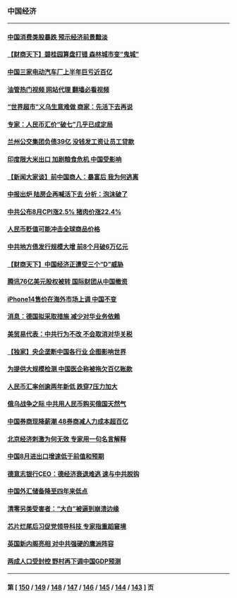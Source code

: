 ### 中国经济
---
#### [中国消费类股暴跌 预示经济前景黯淡](../../pages/ncid283/n13821437.md?09102045) 
#### [【财商天下】碧桂园算盘打错 森林城市变“鬼城”](../../pages/ncid283/n13821088.md?09102045) 
#### [中国三家电动汽车厂上半年巨亏近百亿](../../pages/ncid283/n13821243.md?09102045) 
#### [油管热门视频 网站代理 翻墙必看视频](http://209.222.30.114:81/youtube.html?09102045)
#### [“世界超市”义乌生意难做 商家：先活下去再说](../../pages/ncid283/n13821196.md?09102045) 
#### [专家：人民币汇价“破七”几乎已成定局](../../pages/ncid283/n13821198.md?09102045) 
#### [兰州公交集团负债39亿 没钱发工资让员工贷款](../../pages/ncid283/n13821186.md?09102045) 
#### [印度限大米出口 加剧粮食危机 中国受影响](../../pages/ncid283/n13821107.md?09102045) 
#### [【新闻大家谈】前中国商人：暴富后 我为何逃离](../../pages/ncid283/n13820946.md?09102045) 
#### [中报出炉 陆房企再喊活下去 分析：泡沫破了](../../pages/ncid283/n13820895.md?09102045) 
#### [中共公布8月CPI涨2.5% 猪肉价涨22.4%](../../pages/ncid283/n13820659.md?09102045) 
#### [人民币贬值可能冲击全球商品价格](../../pages/ncid283/n13820656.md?09102045) 
#### [中共地方债发行规模大增 前8个月破6万亿元](../../pages/ncid283/n13820660.md?09102045) 
#### [【财商天下】中国经济正遭受三个“D”威胁](../../pages/ncid283/n13820299.md?09102045) 
#### [腾讯76亿美元股权被转 国际财团从中国撤资](../../pages/ncid283/n13820286.md?09102045) 
#### [iPhone14售价在海外市场上调 中国不变](../../pages/ncid283/n13820296.md?09102045) 
#### [消息：德国拟采取措施 减少对华业务依赖](../../pages/ncid283/n13820258.md?09102045) 
#### [美贸易代表：中共行为不改 不会取消对华关税](../../pages/ncid283/n13820256.md?09102045) 
#### [【独家】央企垄断中国各行业 企图影响世界](../../pages/ncid283/n13819883.md?09102045) 
#### [为提供大规模检测 中国医企称被拖欠百亿账款](../../pages/ncid283/n13819894.md?09102045) 
#### [人民币汇率创逾两年新低 跌穿7压力加大](../../pages/ncid283/n13819848.md?09102045) 
#### [俄乌战争之际 中共用人民币购买俄国天然气](../../pages/ncid283/n13819600.md?09102045) 
#### [中国券商现降薪潮 48券商减人力成本超百亿](../../pages/ncid283/n13819571.md?09102045) 
#### [北京经济刺激为何无效 专家用一句名言解释](../../pages/ncid283/n13819505.md?09102045) 
#### [中国8月进出口增速低于前值和预期](../../pages/ncid283/n13819548.md?09102045) 
#### [德意志银行CEO：德经济衰退难逃 速与中共脱钩](../../pages/ncid283/n13819503.md?09102045) 
#### [中国外汇储备降至四年来低点](../../pages/ncid283/n13819493.md?09102045) 
#### [清零另类受害者：“大白”被逼到崩溃边缘](../../pages/ncid283/n13819363.md?09102045) 
#### [芯片烂尾后习促党领导科技 专家指重蹈窘境](../../pages/ncid283/n13819134.md?09102045) 
#### [英国新内阁亮相 对中共强硬的鹰派阵容](../../pages/ncid283/n13819202.md?09102045) 
#### [两成人口受封控 野村再下调中国GDP预测](../../pages/ncid283/n13819163.md?09102045) 

---
#### 第 [ [150](./150.md?09102045) / [149](./149.md?09102045) / [148](./148.md?09102045) / [147](./147.md?09102045) / [146](./146.md?09102045) / [145](./145.md?09102045) / [144](./144.md?09102045) / [143](./143.md?09102045) ] 页
